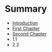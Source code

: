 # Summary

* [Introduction](README.md)
* [First Chapter](chapter1.md)
* [Second Chapter](second-chapter.md)
* 1.1
*   2.2

